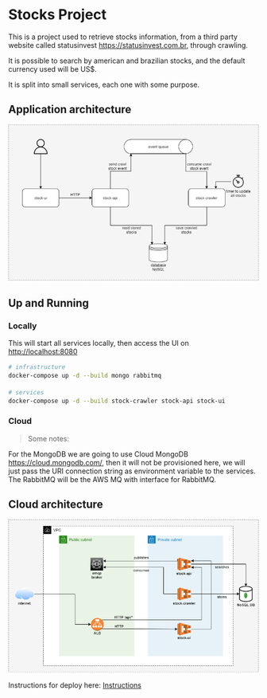 # Stocks Project

This is a project used to retrieve stocks information, from a third party website called statusinvest <https://statusinvest.com.br>, through crawling.

It is possible to search by american and brazilian stocks, and the default currency used will be US$.

It is split into small services, each one with some purpose.

## Application architecture
![Architecture](./images/stocks-project-application.drawio.png)

## Up and Running

### Locally

This will start all services locally, then access the UI on <http://localhost:8080>

```bash
# infrastructure
docker-compose up -d --build mongo rabbitmq

# services
docker-compose up -d --build stock-crawler stock-api stock-ui
```

### Cloud

> Some notes:

For the MongoDB we are going to use Cloud MongoDB <https://cloud.mongodb.com/>, then it will not be provisioned here, we will just pass the URI connection string as environment variable to the services.
The RabbitMQ will be the AWS MQ with interface for RabbitMQ.

## Cloud architecture

![Architecture](./images/stocks-project-cloud.drawio.png)

Instructions for deploy here: [Instructions](./infrastructure/README.md)
